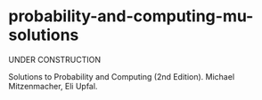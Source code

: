 # probability-and-computing-mu-solutions

UNDER CONSTRUCTION

Solutions to Probability and Computing (2nd Edition). Michael Mitzenmacher, Eli Upfal.

